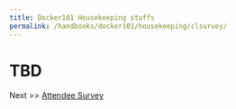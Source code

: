 ```yaml
---
title: Docker101 Housekeeping stuffs
permalink: /handbooks/docker101/housekeeping/clsurvey/
---
```


# TBD


Next >> [Attendee Survey](../attendeesurvey/)
